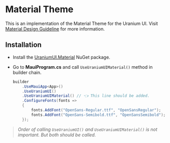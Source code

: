 # Material Theme
This is an implementation of the Material Theme for the Uranium UI. Visit [Material Design Guideline](https://m3.material.io/) for more information.


## Installation

- Install the [UraniumUI.Material](https://www.nuget.org/packages/UraniumUI.Material/) NuGet package.

- Go to **MauiProgram.cs** and call `UseUraniumUIMaterial()` method in builder chain.

    ```csharp
    builder
        .UseMauiApp<App>()
        .UseUraniumUI()
        .UseUraniumUIMaterial() // 👈 This line should be added.
        .ConfigureFonts(fonts =>
        {
            fonts.AddFont("OpenSans-Regular.ttf", "OpenSansRegular");
            fonts.AddFont("OpenSans-Semibold.ttf", "OpenSansSemibold");
        });
    ```

> _Order of calling `UseUraniumUI()` and `UseUraniumUIMaterial()` is not important. But both should be called._